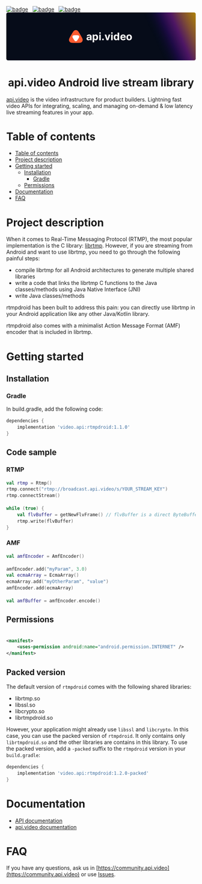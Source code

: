 [![badge](https://img.shields.io/twitter/follow/api_video?style=social)](https://twitter.com/intent/follow?screen_name=api_video)
&nbsp; [![badge](https://img.shields.io/github/stars/apivideo/api.video-rtmpdroid?style=social)](https://github.com/apivideo/api.video-rtmpdroid)
&nbsp; [![badge](https://img.shields.io/discourse/topics?server=https%3A%2F%2Fcommunity.api.video)](https://community.api.video)
![](https://github.com/apivideo/.github/blob/main/assets/apivideo_banner.png)
<h1 align="center">api.video Android live stream library</h1>

[api.video](https://api.video) is the video infrastructure for product builders. Lightning fast
video APIs for integrating, scaling, and managing on-demand & low latency live streaming features in
your app.

# Table of contents

- [Table of contents](#table-of-contents)
- [Project description](#project-description)
- [Getting started](#getting-started)
    - [Installation](#installation)
        - [Gradle](#gradle)
    - [Permissions](#permissions)
- [Documentation](#documentation)
- [FAQ](#faq)

# Project description

When it comes to Real-Time Messaging Protocol (RTMP), the most popular implementation is the C
library: [librtmp](http://git.ffmpeg.org/rtmpdump). However, if you are streaming from Android and
want to use librtmp, you need to go through the following painful steps:

- compile librtmp for all Android architectures to generate multiple shared libraries
- write a code that links the librtmp C functions to the Java classes/methods using Java Native
  Interface (JNI)
- write Java classes/methods

rtmpdroid has been built to address this pain: you can directly use librtmp in your Android
application like any other Java/Kotlin library.

rtmpdroid also comes with a minimalist Action Message Format (AMF) encoder that is included in
librtmp.

# Getting started

## Installation

### Gradle

In build.gradle, add the following code:

```groovy
dependencies {
    implementation 'video.api:rtmpdroid:1.1.0'
}
```

## Code sample

### RTMP

```kotlin
val rtmp = Rtmp()
rtmp.connect("rtmp://broadcast.api.video/s/YOUR_STREAM_KEY")
rtmp.connectStream()

while (true) {
    val flvBuffer = getNewFlvFrame() // flvBuffer is a direct ByteBuffer 
    rtmp.write(flvBuffer)
}
```

### AMF

```kotlin
val amfEncoder = AmfEncoder()

amfEncoder.add("myParam", 3.0)
val ecmaArray = EcmaArray()
ecmaArray.add("myOtherParam", "value")
amfEncoder.add(ecmaArray)

val amfBuffer = amfEncoder.encode()
```

## Permissions

```xml

<manifest>
    <uses-permission android:name="android.permission.INTERNET" />
</manifest>
```

## Packed version

The default version of `rtmpdroid` comes with the following shared libraries:

- librtmp.so
- libssl.so
- libcrypto.so
- librtmpdroid.so

However, your application might already use `libssl` and `libcrypto`. In this case, you can use the
packed version of `rtmpdroid`. It only contains only `librtmpdroid.so` and the other libraries are
contains in this library.
To use the packed version, add a `-packed` suffix to the `rtmpdroid` version in your `build.gradle`:

```groovy
dependencies {
    implementation 'video.api:rtmpdroid:1.2.0-packed'
}
```

# Documentation

* [API documentation](https://apivideo.github.io/api.video-rtmpdroid/)
* [api.video documentation](https://docs.api.video)

# FAQ

If you have any questions, ask us in [https://community.api.video](https://community.api.video) or
use [Issues].


[//]: # (These are reference links used in the body of this note and get stripped out when the markdown processor does its job. There is no need to format nicely because it shouldn't be seen. Thanks SO - http://stackoverflow.com/questions/4823468/store-comments-in-markdown-syntax)

[Issues]: <https://github.com/apivideo/api.video-rtmpdroid/issues>
